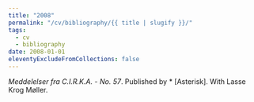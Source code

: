 ```yaml
---
title: "2008"
permalink: "/cv/bibliography/{{ title | slugify }}/"
tags:
  - cv
  - bibliography
date: 2008-01-01
eleventyExcludeFromCollections: false
---
```


<em>Meddelelser fra C.I.R.K.A. - No. 57</em>. Published by * [Asterisk]. With Lasse Krog Møller.